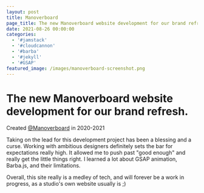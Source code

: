 ```yaml
---
layout: post
title: Manoverboard
page_title: The new Manoverboard website development for our brand refresh.
date: 2021-08-26 00:00:00
categories:
  - '#jamstack'
  - '#cloudcannon'
  - '#barba'
  - '#jekyll'
  - '#GSAP'
featured_image: /images/manoverboard-screenshot.png
---
```

# The new Manoverboard website development for our brand refresh.

Created [@Manoverboard](https://manoverboard.com) in 2020-2021

Taking on the lead for this development project has been a blessing and a curse. Working with ambitious designers definitely sets the bar for expectations really high. It allowed me to push past "good enough" and really get the little things right. I learned a lot about GSAP animation, Barba.js, and their limitations.

Overall, this site really is a medley of tech, and will forever be a work in progress, as a studio's own website usually is ;)
